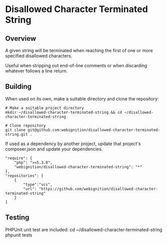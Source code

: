 Disallowed Character Terminated String
======================================

Overview
---------

A given string will be terminated when reaching the first of one or more specified
disallowed characters.

Useful when stripping out end-of-line comments or when discarding whatever follows
a line return.

Building
--------

When used on its own, make a suitable directory and clone the repository:

    # Make a suitable project directory
    mkdir ~/disallowed-character-terminated-string && cd ~/disallowed-character-terminated-string

    # Clone repository
    git clone git@github.com:webignition/disallowed-character-terminated-string.git .

If used as a dependency by another project, update that project's composer.json
and update your dependencies.

    "require": {
        "php": ">=5.3.0",
        "webignition/disallowed-character-terminated-string": "*"      
    },
    "repositories": [
        {
            "type":"vcs",
            "url": "https://github.com/webignition/disallowed-character-terminated-string"
        }
    ]

Testing
-------

PHPUnit unit test are included:
    cd ~/disallowed-character-terminated-string
    phpunit tests